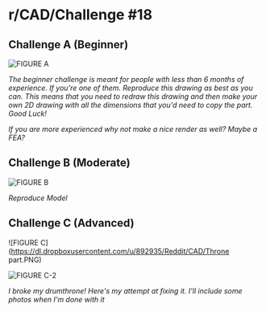 # r/CAD/Challenge #18

## Challenge A (Beginner)

![FIGURE A](http://www.cadtutor.net/tutorials/autocad/site_layout_2/boundary-dimensions.png)

*The beginner challenge is meant for people with less than 6 months of experience. If you're one of them. Reproduce this drawing as best as you can. This means that you need to redraw this drawing and then make your own 2D drawing with all the dimensions that you'd need to copy the part. Good Luck!*

*If you are more experienced why not make a nice render as well? Maybe a FEA?*

## Challenge B (Moderate)

![FIGURE B](http://www.designtos.com/postpic/2009/03/2d-autocad-mechanical-drawings_115475.jpg)

*Reproduce Model*

## Challenge C (Advanced)

![FIGURE C](https://dl.dropboxusercontent.com/u/892935/Reddit/CAD/Throne part.PNG)

![FIGURE C-2](https://dl.dropboxusercontent.com/u/892935/Reddit/CAD/beginnerKnipsel.PNG)

*I broke my drumthrone! Here's my attempt at fixing it. I'll include some photos when I'm done with it*